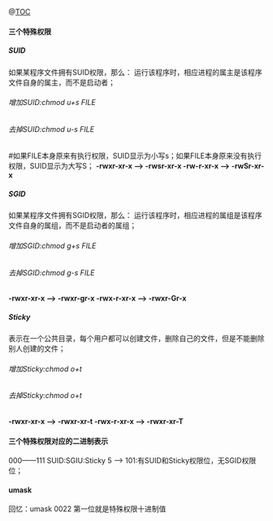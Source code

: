 ﻿@[TOC](Linux特殊权限)
#### 三个特殊权限
##### SUID
如果某程序文件拥有SUID权限，那么：
运行该程序时，相应进程的属主是该程序文件自身的属主，而不是启动者；

###### 增加SUID:chmod u+s FILE
###### 	去掉SUID:chmod u-s FILE
#如果FILE本身原来有执行权限，SUID显示为小写s；如果FILE本身原来没有执行权限，SUID显示为大写S；
**-rwxr-xr-x  -->  -rwsr-xr-x 
-rw-r-xr-x  -->  -rwSr-xr-x** 

##### SGID
如果某程序文件拥有SGID权限，那么：
运行该程序时，相应进程的属组是该程序文件自身的属组，而不是启动者的属组；
###### 增加SGID:chmod g+s FILE  
###### 去掉SGID:chmod g-s FILE  
**-rwxr-xr-x  -->  -rwxr-gr-x 
-rwx-r-xr-x  -->  -rwxr-Gr-x** 
##### Sticky
表示在一个公共目录，每个用户都可以创建文件，删除自己的文件，但是不能删除别人创建的文件；
###### 增加Sticky:chmod o+t
###### 去掉Sticky:chmod o+t
**-rwxr-xr-x  -->  -rwxr-xr-t 
-rwx-r-xr-x  -->  -rwxr-xr-T**

#### 三个特殊权限对应的二进制表示
000——111
SUID:SGIU:Sticky
5 ——> 101:有SUID和Sticky权限位，无SGID权限位；

#### umask
回忆：umask 0022
第一位就是特殊权限十进制值

